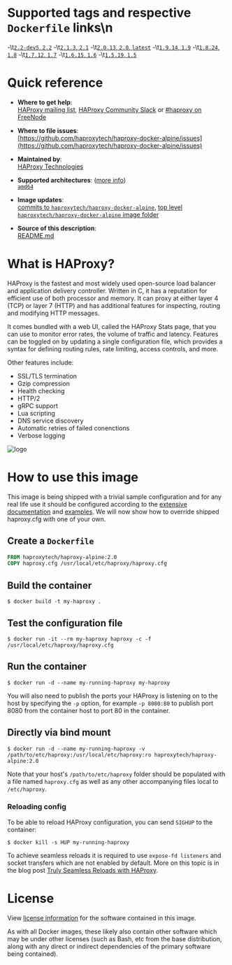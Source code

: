 # Supported tags and respective `Dockerfile` links\n
-\t[`2.2-dev5`, `2.2`](https://github.com/haproxytech/haproxy-docker-alpine/blob/master/2.2/Dockerfile)
-\t[`2.1.3`, `2.1`](https://github.com/haproxytech/haproxy-docker-alpine/blob/master/2.1/Dockerfile)
-\t[`2.0.13`, `2.0`, `latest`](https://github.com/haproxytech/haproxy-docker-alpine/blob/master/2.0/Dockerfile)
-\t[`1.9.14`, `1.9`](https://github.com/haproxytech/haproxy-docker-alpine/blob/master/1.9/Dockerfile)
-\t[`1.8.24`, `1.8`](https://github.com/haproxytech/haproxy-docker-alpine/blob/master/1.8/Dockerfile)
-\t[`1.7.12`, `1.7`](https://github.com/haproxytech/haproxy-docker-alpine/blob/master/1.7/Dockerfile)
-\t[`1.6.15`, `1.6`](https://github.com/haproxytech/haproxy-docker-alpine/blob/master/1.6/Dockerfile)
-\t[`1.5.19`, `1.5`](https://github.com/haproxytech/haproxy-docker-alpine/blob/master/1.5/Dockerfile)

# Quick reference

-	**Where to get help**:  
	[HAProxy mailing list](mailto:haproxy@formilux.org), [HAProxy Community Slack](https://slack.haproxy.org/) or [#haproxy on FreeNode](irc://chat.freenode.net:6697/haproxy)

-	**Where to file issues**:  
	[https://github.com/haproxytech/haproxy-docker-alpine/issues](https://github.com/haproxytech/haproxy-docker-alpine/issues)

-	**Maintained by**:  
	[HAProxy Technologies](https://github.com/haproxytech)

-	**Supported architectures**: ([more info](https://github.com/docker-library/official-images#architectures-other-than-amd64))  
	[`amd64`](https://hub.docker.com/r/amd64/haproxy/)

-	**Image updates**:  
	[commits to `haproxytech/haproxy-docker-alpine`](https://github.com/haproxytech/haproxy-docker-alpine/commits/master), [top level `haproxytech/haproxy-docker-alpine` image folder](https://github.com/haproxytech/haproxy-docker-alpine)  

-	**Source of this description**:  
	[README.md](https://github.com/haproxytech/haproxy-docker-alpine/blob/master/README.md)

# What is HAProxy?

HAProxy is the fastest and most widely used open-source load balancer and application delivery controller. Written in C, it has a reputation for efficient use of both processor and memory. It can proxy at either layer 4 (TCP) or layer 7 (HTTP) and has additional features for inspecting, routing and modifying HTTP messages.

It comes bundled with a web UI, called the HAProxy Stats page, that you can use to monitor error rates, the volume of traffic and latency. Features can be toggled on by updating a single configuration file, which provides a syntax for defining routing rules, rate limiting, access controls, and more.

Other features include:

* SSL/TLS termination
* Gzip compression
* Health checking
* HTTP/2
* gRPC support
* Lua scripting
* DNS service discovery
* Automatic retries of failed conenctions
* Verbose logging

![logo](https://www.haproxy.org/img/HAProxyCommunityEdition_60px.png)

# How to use this image

This image is being shipped with a trivial sample configuration and for any real life use it should be configured according to the [extensive documentation](https://cbonte.github.io/haproxy-dconv/) and [examples](https://github.com/haproxy/haproxy/tree/master/examples). We will now show how to override shipped haproxy.cfg with one of your own.

## Create a `Dockerfile`

```dockerfile
FROM haproxytech/haproxy-alpine:2.0
COPY haproxy.cfg /usr/local/etc/haproxy/haproxy.cfg
```

## Build the container

```console
$ docker build -t my-haproxy .
```

## Test the configuration file

```console
$ docker run -it --rm my-haproxy haproxy -c -f /usr/local/etc/haproxy/haproxy.cfg
```

## Run the container

```console
$ docker run -d --name my-running-haproxy my-haproxy
```

You will also need to publish the ports your HAProxy is listening on to the host by specifying the `-p` option, for example `-p 8080:80` to publish port 8080 from the container host to port 80 in the container.

## Directly via bind mount

```console
$ docker run -d --name my-running-haproxy -v /path/to/etc/haproxy:/usr/local/etc/haproxy:ro haproxytech/haproxy-alpine:2.0
```

Note that your host's `/path/to/etc/haproxy` folder should be populated with a file named `haproxy.cfg` as well as any other accompanying files local to `/etc/haproxy`.

### Reloading config

To be able to reload HAProxy configuration, you can send `SIGHUP` to the container:

```console
$ docker kill -s HUP my-running-haproxy
```

To achieve seamless reloads it is required to use `expose-fd listeners` and socket transfers which are not enabled by default. More on this topic is in the blog post [Truly Seamless Reloads with HAProxy](https://www.haproxy.com/blog/truly-seamless-reloads-with-haproxy-no-more-hacks/).

# License

View [license information](https://raw.githubusercontent.com/haproxy/haproxy/master/LICENSE) for the software contained in this image.

As with all Docker images, these likely also contain other software which may be under other licenses (such as Bash, etc from the base distribution, along with any direct or indirect dependencies of the primary software being contained).
